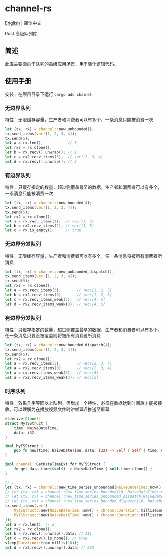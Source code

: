 # channel-rs

[English](README.md) | 简体中文

Rust 高级队列库

## 简述

此库主要面向于队列的高级应用场景，用于简化逻辑代码。

## 使用手册

安装：在项目目录下运行 `cargo add channel`

### 无边界队列

特性：无限缓存容量，生产者和消费者可以有多个，一条消息只能被消费一次

```rust
let (tx, rx) = channel::new_unbounded();
tx.send_items(vec![1, 2, 3, 4]);
tx.send(5);
let a = rx.len();           // 5
let rx2 = rx.clone();
let b = rx.recv().unwrap(); // 1
let c = rx2.recv_items(3);  // vec![2, 3, 4]
let d = rx.recv().unwrap(); // 5
```

### 有边界队列

特性：只缓存指定的数量，超过则覆盖最早的数据，生产者和消费者可以有多个，一条消息只能被消费一次

```rust
let (tx, rx) = channel::new_bounded(4);
tx.send_items(vec![1, 2, 3, 4]);
tx.send(5);
let rx2 = rx.clone();
let a = rx.recv_items(2);  // vec![2, 3]
let b = rx2.recv_items(2); // vec![4, 5]
let c = rx.is_empty();     // true
```

### 无边界分发队列

特性：无限缓存容量，生产者和消费者可以有多个，任一条消息将被所有消费者所消费

```rust
let (tx, rx) = channel::new_unbounded_dispatch();
tx.send_items(vec![1, 2, 3, 4]);
tx.send(5);
let rx2 = rx.clone();
let a = rx.recv_items(3);       // vec![1, 2, 3]
let b = rx2.recv_items(3);      // vec![1, 2, 3]
let c = rx.recv_items_weak(3);  // vec![4, 5]
let d = rx2.recv_items_weak(3); // vec![4, 5]
```

### 有边界分发队列

特性：只缓存指定的数量，超过则覆盖最早的数据，生产者和消费者可以有多个，任一条消息只要没被覆盖则将被所有消费者所消费

```rust
let (tx, rx) = channel::new_bounded_dispatch(4);
tx.send_items(vec![1, 2, 3, 4]);
tx.send(5);
let rx2 = rx.clone();
let a = rx.recv_items(3);       // vec![2, 3, 4]
let a = rx2.recv_items(3);      // vec![2, 3, 4]
let a = rx.recv_items_weak(3);  // vec![5]
let a = rx2.recv_items_weak(3); // vec![5]
```

### 时序队列

特性：效果几乎等同以上队列，但增加一个特性，必须在数据达到时间后才能被接收。可以理解为在播放视频文件时讲帧延迟推送至屏幕

```rust
#[derive(Clone)]
struct MyTSStruct {
    time: NaiveDateTime,
    data: i32,
}

impl MyTSStruct {
    pub fn new(time: NaiveDateTime, data: i32) -> Self { Self { time, data } }
}

impl channel::GetDataTimeExt for MyTSStruct {
    fn get_data_time(&self) -> NaiveDateTime { self.time.clone() }
}

// ...
let (tx, rx) = channel::new_time_series_unbounded(NaiveDateTime::now(), 1.0);
// let (tx, rx) = channel::new_time_series_bounded(10, NaiveDateTime::now(), 1.0);
// let (tx, rx) = channel::new_time_series_unbounded_dispatch(NaiveDateTime::now(), 1.0);
// let (tx, rx) = channel::new_time_series_bounded_dispatch(10, NaiveDateTime::now(), 1.0);
tx.send_items(vec![
    MyTSStruct::new(NaiveDateTime::now() - chrono::Duration::milliseconds(10), 111),
    MyTSStruct::new(NaiveDateTime::now() + chrono::Duration::milliseconds(10), 222),
]);
let a = rx.len(); // 2
let rx2 = rx.clone();
let b = rx.recv().unwrap().data; // 111
let c = rx2.recv().is_none(); // true
sleep(Duration::from_millis(10));
let d = rx2.recv().unwrap().data; // 222
```
